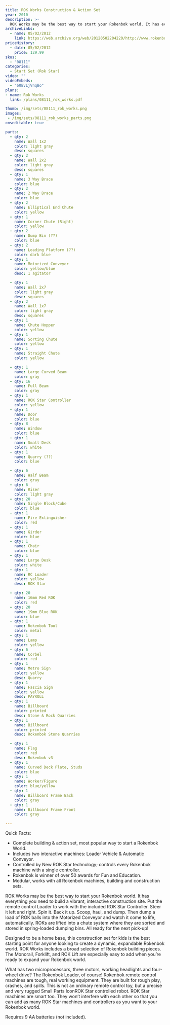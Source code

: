 ```yaml
---
title: ROK Works Construction & Action Set
year: 2010
description: >-
  ROK Works may be the best way to start your Rokenbok world. It has everything you need to build a vibrant, interactive construction site. Put the remote control Loader to work with the included ROK Star Controller. Steer it left and right. Spin it. Back it up. Scoop, haul, and dump. Then dump a load of ROK balls into the Motorized Conveyor and watch it come to life, automatically. ROKs are lifted into a chute system where they are sorted and stored in spring-loaded dumping bins. All ready for the next pick-up!
archiveLinks:
  - name: 05/02/2012
    link: https://web.archive.org/web/20120502204220/http://www.rokenbok.com/estore/complete-action-sets/rok-works-construction-action-set
priceHistory:
  - date: 05/02/2012
    price: 129.99
skus:
  - "08111"
categories:
  - Start Set (Rok Star)
video: ""
videoEmbeds:
  - "60BvLjVnqBo"
plans:
- name: Rok Works
  link: /plans/08111_rok_works.pdf

thumb: /img/sets/08111_rok_works.png
images:
 - /img/sets/08111_rok_works_parts.png
cmseditable: true

parts:
  - qty: 2
    name: Wall 1x2
    color: light gray
    desc: squares
  - qty: 2
    name: Wall 2x2
    color: light gray
    desc: squares
  - qty: 1
    name: 3 Way Brace
    color: blue
  - qty: 2
    name: 2 Way Brace
    color: blue
  - qty: 2
    name: Elliptical End Chute
    color: yellow
  - qty: 1
    name: Corner Chute (Right)
    color: yellow
  - qty: 2
    name: Dump Bin (??)
    color: blue
  - qty: 2
    name: Loading Platform (??)
    color: dark blue
  - qty: 1
    name: Motorized Conveyor
    color: yellow/blue
    desc: 1 agitator

  - qty: 1
    name: Wall 2x7
    color: light gray
    desc: squares
  - qty: 2
    name: Wall 1x7
    color: light gray
    desc: squares
  - qty: 1
    name: Chute Hopper
    color: yellow
  - qty: 1
    name: Sorting Chute
    color: yellow
  - qty: 1
    name: Straight Chute
    color: yellow

  - qty: 1
    name: Large Curved Beam
    color: gray
  - qty: 16
    name: Full Beam
    color: gray
  - qty: 1
    name: ROK Star Controller
    color: yellow
  - qty: 1
    name: Door
    color: blue
  - qty: 8
    name: Window
    color: blue
  - qty: 1
    name: Small Desk
    color: white
  - qty: 1
    name: Quarry (??)
    color: blue

  - qty: 6
    name: Half Beam
    color: gray
  - qty: 6
    name: Riser
    color: light gray
  - qty: 20
    name: Single Block/Cube
    color: blue
  - qty: 1
    name: Fire Extinguisher
    color: red
  - qty: 1
    name: Girder
    color: blue
  - qty: 1
    name: Chair
    color: blue
  - qty: 1
    name: Large Desk
    color: white
  - qty: 1
    name: RC Loader
    color: yellow
    desc: ROK Star

  - qty: 20
    name: 16mm Red ROK
    color: red
  - qty: 20
    name: 19mm Blue ROK
    color: blue
  - qty: 1
    name: Rokenbok Tool
    color: metal
  - qty: 1
    name: Lamp
    color: yellow
  - qty: 6
    name: Corbel
    color: red
  - qty: 1
    name: Metro Sign
    color: yellow
    desc: Quarry
  - qty: 1
    name: Fascia Sign
    color: yellow
    desc: PAYROLL
  - qty: 1
    name: Billboard
    color: printed
    desc: Stone & Rock Quarries
  - qty: 1
    name: Billboard
    color: printed
    desc: Rokenbok Stone Quarries

  - qty: 1
    name: Flag
    color: red
    desc: Rokenbok v3
  - qty: 1
    name: Curved Deck Plate, Studs
    color: blue
  - qty: 1
    name: Worker/Figure
    color: blue/yellow
  - qty: 1
    name: Billboard Frame Back
    color: gray
  - qty: 1
    name: Billboard Frame Front
    color: gray

---
```

Quick Facts:
- Complete building & action set, most popular way to start a Rokenbok World.
- Includes two interactive machines: Loader Vehicle & Automatic Conveyor.
- Controlled by New ROK Star technology; controls every Rokenbok machine with a single controller.
- Rokenbok is winner of over 50 awards for Fun and Education.
- Modular, works with all Rokenbok machines, building and construction sets.


ROK Works may be the best way to start your Rokenbok world. It has everything you need to build a vibrant, interactive construction site. Put the remote control Loader to work with the included ROK Star Controller. Steer it left and right. Spin it. Back it up. Scoop, haul, and dump. Then dump a load of ROK balls into the Motorized Conveyor and watch it come to life, automatically. ROKs are lifted into a chute system where they are sorted and stored in spring-loaded dumping bins. All ready for the next pick-up!

Designed to be a home base, this construction set for kids is the best starting point for anyone looking to create a dynamic, expandable Rokenbok world. ROK Works includes a broad selection of Rokenbok building pieces. The Monorail, Forklift, and ROK Lift are especially easy to add when you’re ready to expand your Rokenbok world.

What has two microprocessors, three motors, working headlights and four-wheel drive? The Rokenbok Loader, of course! Rokenbok remote control machines are tough, real working equipment.  They are built for rough play, crashes, and spills. This is not an ordinary remote control toy, but a precise and very rugged Small Parts IconROK Star controlled robot. ROK Star machines are smart too. They won’t interfere with each other so that you can add as many ROK Star machines and controllers as you want to your Rokenbok world.

Requires 9 AA batteries (not included).
